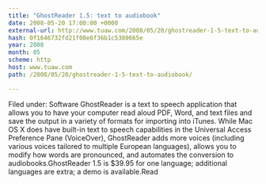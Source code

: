 ```yaml
---
title: "GhostReader 1.5: text to audiobook"
date: 2008-05-20 17:00:00 +0000
external-url: http://www.tuaw.com/2008/05/20/ghostreader-1-5-text-to-audiobook/
hash: 0f1646732fd21f08e6f36b1c5380665e
year: 2008
month: 05
scheme: http
host: www.tuaw.com
path: /2008/05/20/ghostreader-1-5-text-to-audiobook/

---
```


Filed under: Software
GhostReader is a text to speech application that allows you to have your computer read aloud PDF, Word, and text files and save the output in a variety of formats for importing into iTunes. While Mac OS X does have built-in text to speech capabilities in the Universal Access Preference Pane (VoiceOver), GhostReader adds more voices (including various voices tailored to multiple European languages), allows you to modify how words are pronounced, and automates the conversion to audiobooks.GhostReader 1.5 is $39.95 for one language; additional languages are extra; a demo is available.Read
